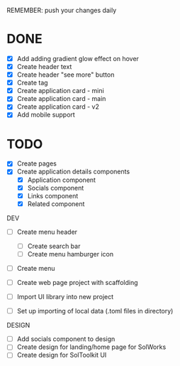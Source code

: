 REMEMBER: push your changes daily

# DONE
- [x] Add adding gradient glow effect on hover
- [x] Create header text
- [x] Create header "see more" button
- [x] Create tag
- [x] Create application card - mini
- [x] Create application card - main
- [x] Create application card - v2
- [x] Add mobile support

# TODO
- [x] Create pages
- [x] Create application details components
    - [x] Application component
    - [x] Socials component
    - [x] Links component
    - [x] Related component

DEV
- [ ] Create menu header
    - [ ] Create search bar
    - [ ] Create menu hamburger icon
- [ ] Create menu

- [ ] Create web page project with scaffolding
- [ ] Import UI library into new project
- [ ] Set up importing of local data (.toml files in directory)

DESIGN
- [ ] Add socials component to design
- [ ] Create design for landing/home page for SolWorks
- [ ] Create design for SolToolkit UI